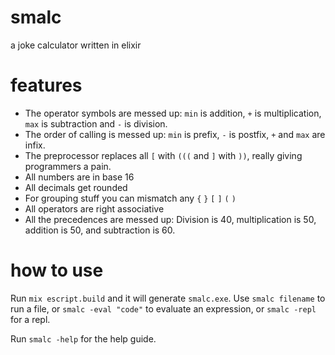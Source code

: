 # smalc
 a joke calculator written in elixir

# features

- The operator symbols are messed up: `min` is addition, `+` is multiplication, `max` is subtraction and `-` is division.
- The order of calling is messed up: `min` is prefix, `-` is postfix, `+` and `max` are infix.
- The preprocessor replaces all `[` with `(((` and `]` with `))`, really giving programmers a pain.
- All numbers are in base 16
- All decimals get rounded
- For grouping stuff you can mismatch any `{` `}` `[` `]` `(` `)`
- All operators are right associative
- All the precedences are messed up: Division is 40, multiplication is 50, addition is 50, and subtraction is 60.

# how to use

Run `mix escript.build` and it will generate `smalc.exe`. Use `smalc filename` to run a file, or `smalc -eval "code"` to evaluate an expression, or `smalc -repl` for a repl. 

Run `smalc -help` for the help guide.
